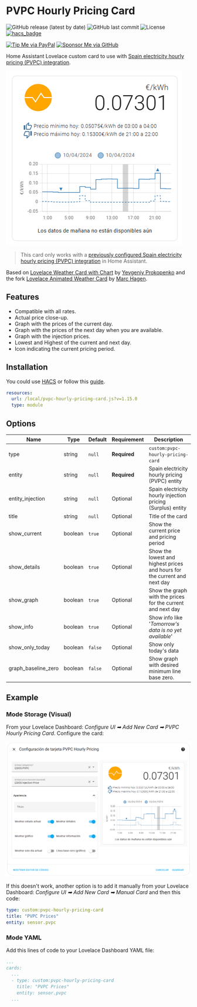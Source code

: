 # PVPC Hourly Pricing Card

![GitHub release (latest by date)](https://img.shields.io/github/v/release/danimart1991/pvpc-hourly-pricing-card)
![GitHub last commit](https://img.shields.io/github/last-commit/danimart1991/pvpc-hourly-pricing-card)
![License](https://img.shields.io/github/license/danimart1991/pvpc-hourly-pricing-card.svg)
[![hacs_badge](https://img.shields.io/badge/HACS-Default-orange.svg)](https://github.com/custom-components/hacs)

[![Tip Me via PayPal](https://img.shields.io/badge/PayPal-tip%20me-blue.svg?logo=paypal&style=flat)](https://www.paypal.me/danimart1991)
[![Sponsor Me via GitHub](https://img.shields.io/badge/GitHub-sponsor%20me-blue.svg?logo=github&style=flat)](https://github.com/sponsors/danimart1991)

Home Assistant Lovelace custom card to use with [Spain electricity hourly pricing (PVPC) integration](https://www.home-assistant.io/integrations/pvpc_hourly_pricing/).

![Card Example](https://raw.githubusercontent.com/danimart1991/pvpc-hourly-pricing-card/master/docs/images/card-example.png)

> This card only works with a [previously configured Spain electricity hourly pricing (PVPC) integration](https://www.danielmartingonzalez.com/en/pvpc-tariff-prices-in-home-assistant/) in Home Assistant.

Based on [Lovelace Weather Card with Chart](https://github.com/sgttrs/lovelace-weather-card-chart) by [Yevgeniy Prokopenko](https://github.com/sgttrs) and the fork [Lovelace Animated Weather Card](https://github.com/MarcHagen/weather-card) by [Marc Hagen](https://github.com/MarcHagen).

## Features

- Compatible with all rates.
- Actual price close-up.
- Graph with the prices of the current day.
- Graph with the prices of the next day when you are available.
- Graph with the injection prices.
- Lowest and Highest of the current and next day.
- Icon indicating the current pricing period.

## Installation

You could use [HACS](https://hacs.xyz/) or follow this [guide](https://www.danielmartingonzalez.com/en/installing-lovelace-plugins).

```yaml
resources:
  url: /local/pvpc-hourly-pricing-card.js?v=1.15.0
  type: module
```

## Options

| Name                | Type    | Default | Requirement  | Description                                                               |
| ------------------- | ------- | ------- | ------------ | ------------------------------------------------------------------------- |
| type                | string  | `null`  | **Required** | `custom:pvpc-hourly-pricing-card`                                         |
| entity              | string  | `null`  | **Required** | Spain electricity hourly pricing (PVPC) entity                            |
| entity_injection    | string  | `null`  | Optional     | Spain electricity hourly injection pricing (Surplus) entity               |
| title               | string  | `null`  | Optional     | Title of the card                                                         |
| show_current        | boolean | `true`  | Optional     | Show the current price and pricing period                                 |
| show_details        | boolean | `true`  | Optional     | Show the lowest and highest prices and hours for the current and next day |
| show_graph          | boolean | `true`  | Optional     | Show the graph with the prices for the current and next day               |
| show_info           | boolean | `true`  | Optional     | Show info like '_Tomorrow's data is no yet available_'                    |
| show_only_today     | boolean | `false` | Optional     | Show only today's data                                                    |
| graph_baseline_zero | boolean | `false` | Optional     | Show graph with desired minimum line base zero.                           |

## Example

### Mode Storage (Visual)

From your Lovelace Dashboard: _Configure UI ➡ Add New Card ➡ PVPC Hourly Pricing Card_. Configure the card:

![Card Editor](https://raw.githubusercontent.com/danimart1991/pvpc-hourly-pricing-card/master/docs/images/card-editor.png)

If this doesn't work, another option is to add it manually from your Lovelace Dashboard: _Configure UI ➡ Add New Card ➡ Manual Card_ and then this code:

```yaml
type: custom:pvpc-hourly-pricing-card
title: "PVPC Prices"
entity: sensor.pvpc
```

### Mode YAML

Add this lines of code to your Lovelace Dashboard YAML file:

```yaml
...
cards:
  ...
  - type: custom:pvpc-hourly-pricing-card
    title: "PVPC Prices"
    entity: sensor.pvpc
  ...
```
